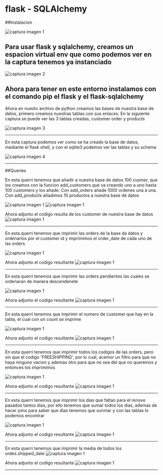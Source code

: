 # flask - SQLAlchemy

##Instalacion



![captura imagen 1](imagenes/1.jpg)
 
 Para usar flask y sqlalchemy, creamos un espacion virtual env que como podemos ver en la captura tenemos ya instanciado 
---


![captura imagen 2](imagenes/2.jpg)

Ahora para tener en este entorno instalamos con el comando pip el flask y el flask-sqlalchemy 
---

Ahora en nuesto archivo de python creamos las bases de nuestra base de datos, primero creamos nuestras tablas con sus enlaces. En la siguiente captura se puede ver las 3 tablas creadas, customer order y products  

![captura imagen 3](imagenes/3a.jpg)

---

En esta captura podemos ver como se ha creado la base de datos, mediante el flask shell, y con el sqlite3 podemos ver las tablas y su schema

![captura imagen 4](imagenes/4.jpg)

---


##Queries


En esta querri tenemos que añadir a nuestra base de datos 100 cusmer, que los creamos con la funcion add_customers que va creando uno a uno hasta 100 customers y los añade. 
Con add_orders añade 1000 ordenes una a una.
Con add_products añadimos 10 productos a nuestra base de datos 

![captura imagen 1](imagenes/codigoQuerries1a.jpg)
![captura imagen 1](imagenes/codigoQuerries1b.jpg)


Ahora adjunto el codigo resulta de los customer de nuestra base de datos 
![captura imagen 1](imagenes/Queries1.jpg)

---

En esta querri tenemos que imprimir las orders de la base da datos y ordenarlos por el customer id y imprimimos el order_date de cada uno de las orders 

![captura imagen 1](imagenes/codigoQuerries2.jpg)


Ahora adjunto el codigo resultante 
![captura imagen 1](imagenes/Queries2.jpg)

---

En esta querri tenemos que imprimir las orders pendientes las cuales se ordenaran de manera descendenete 

![captura imagen 1](imagenes/codigoQuerries3.jpg)


Ahora adjunto el codigo resultante 
![captura imagen 1](imagenes/Queries3.jpg)

---

En esta querri tenemos que imprimir el numero de customer que hay en la tabla, el cual con un count se imprime

![captura imagen 1](imagenes/codigoQuerries4.jpg)


Ahora adjunto el codigo resultante 
![captura imagen 1](imagenes/Queries4.jpg)

---

En esta querri tenemos que imprimir todos los codigos de las orders, pero sin que el codigo 'FREESHIPPING', por lo cual, acemor un filtro para que no haya ninguno vacion y ademas otro para que no sea del que no queremos y entonces los imprimimos

![captura imagen 1](imagenes/codigoQuerries5.jpg)


Ahora adjunto el codigo resultante 
![captura imagen 1](imagenes/Queries5.jpg)

---

En esta querri tenemos que imprimir los dias que faltan para el renove pasados tantos dias, por ello tenemos que sumar todos los dias, ademas de hacer joins para saber que dias tenemos que sunmar y con las tablas lo podemos encontrar

![captura imagen 1](imagenes/codigoQuerries6.jpg)


Ahora adjunto el codigo resultante 
![captura imagen 1](imagenes/Queries6.jpg)

---

En esta querri tenemos que imprimir la media de todos los ordes.shipped_date 
![captura imagen 1](imagenes/codigoQuerries7.jpg)


Ahora adjunto el codigo resultante 
![captura imagen 1](imagenes/Queries7.jpg)

---





